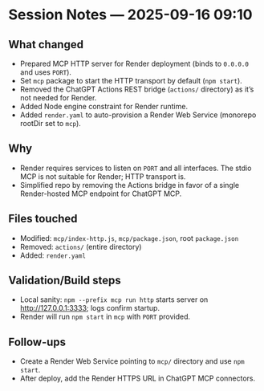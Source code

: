 # Session Notes — 2025-09-16 09:10

## What changed
- Prepared MCP HTTP server for Render deployment (binds to `0.0.0.0` and uses `PORT`).
- Set `mcp` package to start the HTTP transport by default (`npm start`).
- Removed the ChatGPT Actions REST bridge (`actions/` directory) as it’s not needed for Render.
- Added Node engine constraint for Render runtime.
- Added `render.yaml` to auto-provision a Render Web Service (monorepo rootDir set to `mcp`).

## Why
- Render requires services to listen on `PORT` and all interfaces. The stdio MCP is not suitable for Render; HTTP transport is.
- Simplified repo by removing the Actions bridge in favor of a single Render-hosted MCP endpoint for ChatGPT MCP.

## Files touched
- Modified: `mcp/index-http.js`, `mcp/package.json`, root `package.json`
- Removed: `actions/` (entire directory)
- Added: `render.yaml`

## Validation/Build steps
- Local sanity: `npm --prefix mcp run http` starts server on http://127.0.0.1:3333; logs confirm startup.
- Render will run `npm start` in `mcp` with `PORT` provided.

## Follow-ups
- Create a Render Web Service pointing to `mcp/` directory and use `npm start`.
- After deploy, add the Render HTTPS URL in ChatGPT MCP connectors.
